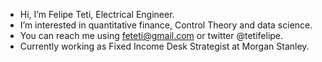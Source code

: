 - Hi, I’m Felipe Teti, Electrical Engineer.
-  I’m interested in quantitative finance, Control Theory and data science. 
-  You can reach me using feteti@gmail.com or twitter @tetifelipe.
-  Currently working as Fixed Income Desk Strategist at Morgan Stanley. 

<!---
feteti/feteti is a ✨ special ✨ repository because its `README.md` (this file) appears on your GitHub profile.
You can click the Preview link to take a look at your changes.
--->

